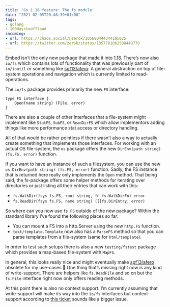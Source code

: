 ```yaml
---
title: 'Go 1.16 feature: The fs module'
date: "2021-02-05T20:46:39+01:00"
tags:
- golang
- 100daystooffload
incoming:
- url: https://chaos.social/@zerok/105680444344195025
- url: https://twitter.com/zerok/status/1357781062588448770
---
```


Embed isn’t the only new package that made it into [1.16](https://tip.golang.org/doc/go1.16). There’s now also `io/fs` which contains lots of functionality that was previously part of `io/ioutil` or something like [spf13/afero](https://github.com/spf13/afero): A general abstraction on top of file-system operations and navigation which is currently limited to read-operations.

The `io/fs` package provides primarily the new `FS` interface:

	type FS interface {
	    Open(name string) (File, error)
	}

There are also a couple of other interfaces that a file-system might implement like `StatFS`, `SubFS`, or `ReadDirFS` which allow implementors adding things like more performance stat access or directory handling.

All of that would be rather pointless if there wasn’t also a way to actually create something that implements those interfaces. For working with an actual OS file-system, the `os` package offers the new `DirEnv(path string) (fs.FS, error)` function.

If you want to have an instance of such a filesystem, you can use the new `os.DirEnv(path string) (fs.FS, error)` function. Sadly, the FS instance that is returned here really only implements the `Open` method. That being said, the fs-package offers some helper methods for iterating over directories or just listing all their entries that can work with this:

- `fs.WalkDir(fsys fs.FS, root string, fn fs.WalkDirFn) error`
- `fs.ReadDir(fsys fs.FS, name string) ([]fs.DirEntry, error)`

So where can you now use `fs.FS` outside of the new package? Within the standard library I’ve found the following places so far:

- You can mount a FS into a http.Server using the new `http.FS` function.
- `text/template.Template` now also has a `ParseFS` method so that you can parse templates from a file-system (same for `html/template`).

In order to test such setups there is also a new `testing/fstest` package which provides a map-based file-system with `MapFS`. 

In general, this looks really nice and might eventually make [spf13/afero](https://github.com/spf13/afero) obsolete for my use-cases 🙂 One thing that’s missing right now is any kind of write-support. There are helpers like `fs.ReadFile` and so on but the `fs.File` interface right now only offers reading methods. 

At this point there is also no context support. I’m currently assuming that write-support will make its way into the `io/fs` interfaces but context-support according to [this ticket](https://github.com/golang/go/issues/41190) sounds like a bigger issue.
